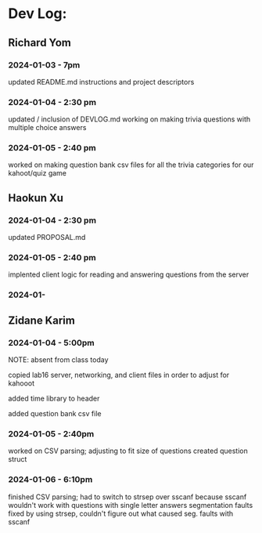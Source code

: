 # Dev Log:

## Richard Yom

### 2024-01-03 - 7pm
updated README.md instructions and project descriptors

### 2024-01-04 - 2:30 pm
updated / inclusion of DEVLOG.md 
working on making trivia questions with multiple choice answers

### 2024-01-05 - 2:40 pm
worked on making question bank csv files for all the trivia
categories for our kahoot/quiz game

## Haokun Xu

### 2024-01-04 - 2:30 pm
updated PROPOSAL.md

### 2024-01-05 - 2:40 pm
implented client logic for reading and answering questions from the server

### 2024-01-

## Zidane Karim

### 2024-01-04 - 5:00pm
NOTE: absent from class today

copied lab16 server, networking, and client files in order to adjust for kahooot

added time library to header

added question bank csv file

### 2024-01-05 - 2:40pm
worked on CSV parsing; adjusting to fit size of questions
created question struct

### 2024-01-06 - 6:10pm
finished CSV parsing; had to switch to strsep over sscanf because sscanf wouldn't work with questions with single letter answers
segmentation faults fixed by using strsep, couldn't figure out what caused seg. faults with sscanf